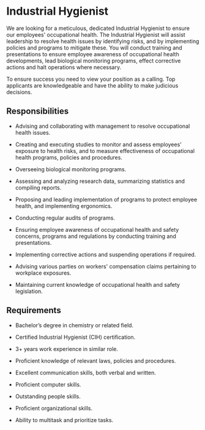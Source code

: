# Industrial Hygienist

We are looking for a meticulous, dedicated Industrial Hygienist to ensure our employees' occupational health. The Industrial Hygienist will assist leadership to resolve health issues by identifying risks, and by implementing policies and programs to mitigate these. You will conduct training and presentations to ensure employee awareness of occupational health developments, lead biological monitoring programs, effect corrective actions and halt operations where necessary.

To ensure success you need to view your position as a calling. Top applicants are knowledgeable and have the ability to make judicious decisions.

## Responsibilities

* Advising and collaborating with management to resolve occupational health issues.

* Creating and executing studies to monitor and assess employees' exposure to health risks, and to measure effectiveness of occupational health programs, policies and procedures.

* Overseeing biological monitoring programs.

* Assessing and analyzing research data, summarizing statistics and compiling reports.

* Proposing and leading implementation of programs to protect employee health, and implementing ergonomics.

* Conducting regular audits of programs.

* Ensuring employee awareness of occupational health and safety concerns, programs and regulations by conducting training and presentations.

* Implementing corrective actions and suspending operations if required.

* Advising various parties on workers' compensation claims pertaining to workplace exposures.

* Maintaining current knowledge of occupational health and safety legislation.

## Requirements

* Bachelor’s degree in chemistry or related field.

* Certified Industrial Hygienist (CIH) certification.

* 3+ years work experience in similar role.

* Proficient knowledge of relevant laws, policies and procedures.

* Excellent communication skills, both verbal and written.

* Proficient computer skills.

* Outstanding people skills.

* Proficient organizational skills.

* Ability to multitask and prioritize tasks.

